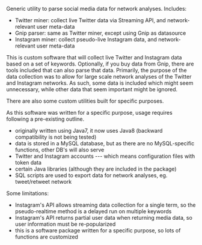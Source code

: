 Generic utility to parse social media data for network analyses. Includes:

- Twitter miner: collect live Twitter data via Streaming API, and network-relevant user meta-data
- Gnip parser: same as Twitter miner, except using Gnip as datasource
- Instagram miner: collect pseudo-live Instagram data, and network-relevant user meta-data

This is custom software that will collect live Twitter and Instagram data based on a set of keywords. Optionally, if you buy data from Gnip, there are tools included that can also parse that data. Primarily, the purpose of the data collection was to allow for large scale network analyses of the Twitter and Instagram networks. As such, some data is included which might seem unnecessary, while other data that seem important might be ignored.

There are also some custom utilities built for specific purposes.

As this software was written for a specific purpose, usage requires following a pre-existing outline.

- originally written using Java7, it now uses Java8 (backward compatibility is not being tested)
- data is stored in a MySQL database, but as there are no MySQL-specific functions, other DB's will also serve 
- Twitter and Instagram accounts --- which means configuration files with token data
- certain Java libraries (although they are included in the package)
- SQL scripts are used to export data for network analyses, eg. tweet/retweet network

Some limitations:

- Instagram's API allows streaming data collection for a single term, so the pseudo-realtime method is a delayed run on multiple keywords
- Instagram's API returns partial user data when returning media data, so user information must be re-popularized
- this is a software package written for a specific purpose, so lots of functions are customized
